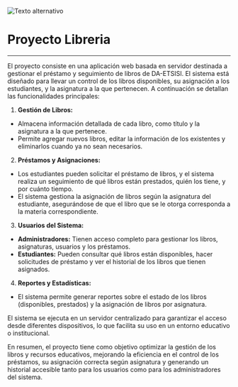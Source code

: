 ![Texto alternativo](https://etsisi.da.upm.es/wp-content/uploads/2020/03/cropped-Logo-web-2.png)

# Proyecto Libreria

---

El proyecto consiste en una aplicación web basada en servidor destinada a gestionar el préstamo y seguimiento de libros de DA-ETSISI. El sistema está diseñado para llevar un control de los libros disponibles, su asignación a los estudiantes, y la asignatura a la que pertenecen. A continuación se detallan las funcionalidades principales:

1. **Gestión de Libros:**
  
  - Almacena información detallada de cada libro, como título y la asignatura a la que pertenece.
  - Permite agregar nuevos libros, editar la información de los existentes y eliminarlos cuando ya no sean necesarios.
2. **Préstamos y Asignaciones:**
  
  - Los estudiantes pueden solicitar el préstamo de libros, y el sistema realiza un seguimiento de qué libros están prestados, quién los tiene, y por cuánto tiempo.
  - El sistema gestiona la asignación de libros según la asignatura del estudiante, asegurándose de que el libro que se le otorga corresponda a la materia correspondiente.

3. **Usuarios del Sistema:**
  
  - **Administradores:** Tienen acceso completo para gestionar los libros, asignaturas, usuarios y los préstamos.
  - **Estudiantes:** Pueden consultar qué libros están disponibles, hacer solicitudes de préstamo y ver el historial de los libros que tienen asignados.
4. **Reportes y Estadísticas:**
  
  - El sistema permite generar reportes sobre el estado de los libros (disponibles, prestados) y la asignación de libros por asignatura.


El sistema se ejecuta en un servidor centralizado para garantizar el acceso desde diferentes dispositivos, lo que facilita su uso en un entorno educativo o institucional.

En resumen, el proyecto tiene como objetivo optimizar la gestión de los libros y recursos educativos, mejorando la eficiencia en el control de los préstamos, su asignación correcta según asignatura y generando un historial accesible tanto para los usuarios como para los administradores del sistema.